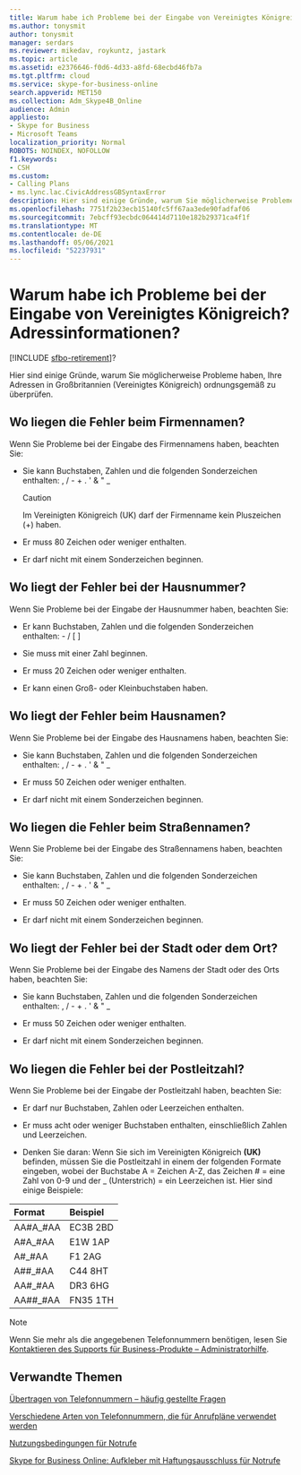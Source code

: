 ```yaml
---
title: Warum habe ich Probleme bei der Eingabe von Vereinigtes Königreich? Adressinformationen?
ms.author: tonysmit
author: tonysmit
manager: serdars
ms.reviewer: mikedav, roykuntz, jastark
ms.topic: article
ms.assetid: e2376646-f0d6-4d33-a8fd-68ecbd46fb7a
ms.tgt.pltfrm: cloud
ms.service: skype-for-business-online
search.appverid: MET150
ms.collection: Adm_Skype4B_Online
audience: Admin
appliesto:
- Skype for Business
- Microsoft Teams
localization_priority: Normal
ROBOTS: NOINDEX, NOFOLLOW
f1.keywords:
- CSH
ms.custom:
- Calling Plans
- ms.lync.lac.CivicAddressGBSyntaxError
description: Hier sind einige Gründe, warum Sie möglicherweise Probleme haben, Ihre Adressen in Großbritannien (Vereinigtes Königreich) ordnungsgemäß zu überprüfen.
ms.openlocfilehash: 7751f2b23ecb15140fc5ff67aa3ede90fadfaf06
ms.sourcegitcommit: 7ebcff93ecbdc064414d7110e182b29371ca4f1f
ms.translationtype: MT
ms.contentlocale: de-DE
ms.lasthandoff: 05/06/2021
ms.locfileid: "52237931"
---
```

# <a name="why-am-i-having-problems-entering-uk-address-information"></a>Warum habe ich Probleme bei der Eingabe von Vereinigtes Königreich? Adressinformationen?

[!INCLUDE [sfbo-retirement](../../Hub/includes/sfbo-retirement.md)]?

Hier sind einige Gründe, warum Sie möglicherweise Probleme haben, Ihre Adressen in Großbritannien (Vereinigtes Königreich) ordnungsgemäß zu überprüfen.
  
## <a name="whats-wrong-with-the-company-name"></a>Wo liegen die Fehler beim Firmennamen?

Wenn Sie Probleme bei der Eingabe des Firmennamens haben, beachten Sie:
  
- Sie kann Buchstaben, Zahlen und die folgenden Sonderzeichen enthalten: , / - + . ' &amp; " _ 
    
    > [!CAUTION]
    > Im Vereinigten Königreich (UK) darf der Firmenname kein Pluszeichen (+) haben. 
  
- Er muss 80 Zeichen oder weniger enthalten.
    
- Er darf nicht mit einem Sonderzeichen beginnen.
    
## <a name="whats-wrong-with-the-house-number"></a>Wo liegt der Fehler bei der Hausnummer?

Wenn Sie Probleme bei der Eingabe der Hausnummer haben, beachten Sie:
  
- Er kann Buchstaben, Zahlen und die folgenden Sonderzeichen enthalten: - / [ ]
    
- Sie muss mit einer Zahl beginnen.
    
- Er muss 20 Zeichen oder weniger enthalten.
    
- Er kann einen Groß- oder Kleinbuchstaben haben.
    
## <a name="whats-wrong-with-the-house-name"></a>Wo liegt der Fehler beim Hausnamen?

Wenn Sie Probleme bei der Eingabe des Hausnamens haben, beachten Sie:
  
- Sie kann Buchstaben, Zahlen und die folgenden Sonderzeichen enthalten: , / - + . ' &amp; " _
    
- Er muss 50 Zeichen oder weniger enthalten.
    
- Er darf nicht mit einem Sonderzeichen beginnen.
    
## <a name="whats-wrong-with-the-street-name"></a>Wo liegen die Fehler beim Straßennamen?

Wenn Sie Probleme bei der Eingabe des Straßennamens haben, beachten Sie:
  
- Sie kann Buchstaben, Zahlen und die folgenden Sonderzeichen enthalten: , / - + . ' &amp; " _ 
    
- Er muss 50 Zeichen oder weniger enthalten.
    
- Er darf nicht mit einem Sonderzeichen beginnen. 
    
## <a name="whats-wrong-with-the-city-or-town"></a>Wo liegt der Fehler bei der Stadt oder dem Ort?

Wenn Sie Probleme bei der Eingabe des Namens der Stadt oder des Orts haben, beachten Sie:
  
- Sie kann Buchstaben, Zahlen und die folgenden Sonderzeichen enthalten: , / - + . ' &amp; " _
    
- Er muss 50 Zeichen oder weniger enthalten.
    
- Er darf nicht mit einem Sonderzeichen beginnen. 
    
## <a name="whats-wrong-with-the-postal-code"></a>Wo liegen die Fehler bei der Postleitzahl?

Wenn Sie Probleme bei der Eingabe der Postleitzahl haben, beachten Sie:
  
- Er darf nur Buchstaben, Zahlen oder Leerzeichen enthalten.
    
- Er muss acht oder weniger Buchstaben enthalten, einschließlich Zahlen und Leerzeichen.
    
- Denken Sie daran: Wenn Sie sich im Vereinigten  Königreich **(UK)** befinden, müssen Sie die Postleitzahl in einem der folgenden Formate eingeben, wobei der Buchstabe A = Zeichen A-Z, das Zeichen # = eine Zahl von 0-9 und der _ (Unterstrich) = ein Leerzeichen ist. Hier sind einige Beispiele:
    
|**Format**|**Beispiel**|
|:-----|:-----|
|AA#A_#AA  <br/> |EC3B 2BD  <br/> |
|A#A_#AA  <br/> |E1W 1AP  <br/> |
|A#_#AA  <br/> |F1 2AG  <br/> |
|A##_#AA  <br/> |C44 8HT  <br/> |
|AA#_#AA  <br/> |DR3 6HG  <br/> |
|AA##_#AA  <br/> |FN35 1TH  <br/> |

> [!NOTE]
> Wenn Sie mehr als die angegebenen Telefonnummern benötigen, lesen Sie [Kontaktieren des Supports für Business-Produkte – Administratorhilfe](https://support.office.com/article/32a17ca7-6fa0-4870-8a8d-e25ba4ccfd4b).

   
## <a name="related-topics"></a>Verwandte Themen
[Übertragen von Telefonnummern – häufig gestellte Fragen](/microsoftteams/transferring-phone-numbers-common-questions)

[Verschiedene Arten von Telefonnummern, die für Anrufpläne verwendet werden](/microsoftteams/different-kinds-of-phone-numbers-used-for-calling-plans)

[Nutzungsbedingungen für Notrufe](/microsoftteams/emergency-calling-terms-and-conditions)

[Skype for Business Online: Aufkleber mit Haftungsausschluss für Notrufe](https://github.com/MicrosoftDocs/OfficeDocs-SkypeForBusiness/blob/live/Teams/downloads/emergency-calling/emergency-calling-label-(en-us)-(v.1.0).zip?raw=true)

  
 
